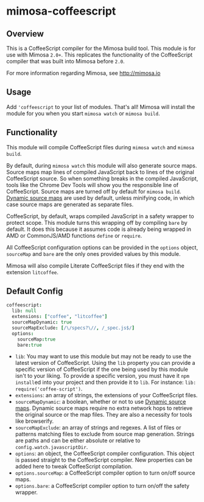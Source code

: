 mimosa-coffeescript
===========

## Overview

This is a CoffeeScript compiler for the Mimosa build tool. This module is for use with Mimosa `2.0+`.  This replicates the functionality of the CoffeeScript compiler that was built into Mimosa before `2.0`.

For more information regarding Mimosa, see http://mimosa.io

## Usage

Add `'coffeescript` to your list of modules.  That's all!  Mimosa will install the module for you when you start `mimosa watch` or `mimosa build`.

## Functionality

This module will compile CoffeeScript files during `mimosa watch` and `mimosa build`.

By default, during `mimosa watch` this module will also generate source maps. Source maps map lines of compiled JavaScript back to lines of the original CoffeeScript source. So when something breaks in the compiled JavaScript, tools like the Chrome Dev Tools will show you the responsible line of CoffeeScript. Source maps are turned off by default for `mimosa build`. [Dynamic source maps](http://fitzgeraldnick.com/weblog/46/) are used by default, unless minifying code, in which case source maps are generated as separate files.

CoffeeScript, by default, wraps compiled JavaScript in a safety wrapper to protect scope. This module turns this wrapping off by compiling `bare` by default. It does this because it assumes code is already being wrapped in AMD or CommonJS/AMD functions `define` or `require`.

All CoffeeScript configuration options can be provided in the `options` object, `sourceMap` and `bare` are the only ones provided values by this module.

Mimosa will also compile Literate CoffeeScript files if they end with the extension `litcoffee`.

## Default Config

```coffeescript
coffeescript:
  lib: null
  extensions: ["coffee", "litcoffee"]
  sourceMapDynamic: true
  sourceMapExclude: [/\/specs?\//, /_spec.js$/]
  options:
    sourceMap:true
    bare:true
```

* `lib`: You may want to use this module but may not be ready to use the latest version of CoffeeScript. Using the `lib` property you can provide a specific version of CoffeeScript if the one being used by this module isn't to your liking. To provide a specific version, you must have it `npm install`ed into your project and then provide it to `lib`. For instance: `lib: require('coffee-script')`.
* `extensions`: an array of strings, the extensions of your CoffeeScript files.
* `sourceMapDynamic`: a boolean, whether or not to use [Dynamic source maps](http://fitzgeraldnick.com/weblog/46/). Dynamic source maps require no extra network hops to retrieve the original source or the map files.  They are also a necessity for tools like browserify.
* `sourceMapExclude`: an array of strings and regexes. A list of files or patterns matching files to exclude from source map generation. Strings are paths and can be either absolute or relative to `config.watch.javascriptDir`.
* `options`: an object, the CoffeeScript compiler configuration. This object is passed straight to the CoffeeScript compiler. New properties can be added here to tweak CoffeeScript compilation.
* `options.sourceMap`: a CoffeeScript compiler option to turn on/off source maps.
* `options.bare`: a CoffeeScript compiler option to turn on/off the safety wrapper.
